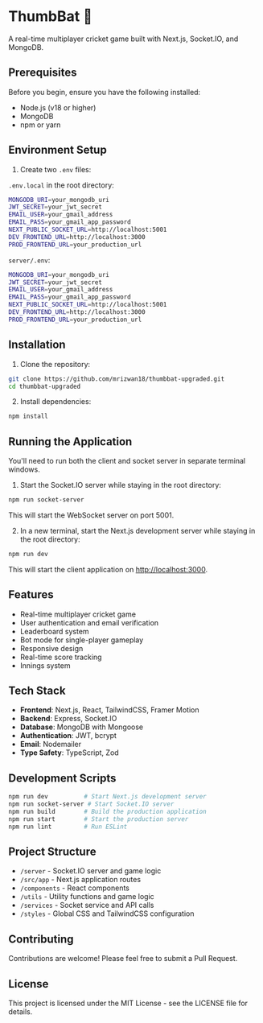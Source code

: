 # ThumbBat 🏏

A real-time multiplayer cricket game built with Next.js, Socket.IO, and MongoDB.

## Prerequisites

Before you begin, ensure you have the following installed:

- Node.js (v18 or higher)
- MongoDB
- npm or yarn

## Environment Setup

1. Create two `.env` files:

`.env.local` in the root directory:

```bash
MONGODB_URI=your_mongodb_uri
JWT_SECRET=your_jwt_secret
EMAIL_USER=your_gmail_address
EMAIL_PASS=your_gmail_app_password
NEXT_PUBLIC_SOCKET_URL=http://localhost:5001
DEV_FRONTEND_URL=http://localhost:3000
PROD_FRONTEND_URL=your_production_url
```

`server/.env`:

```bash
MONGODB_URI=your_mongodb_uri
JWT_SECRET=your_jwt_secret
EMAIL_USER=your_gmail_address
EMAIL_PASS=your_gmail_app_password
NEXT_PUBLIC_SOCKET_URL=http://localhost:5001
DEV_FRONTEND_URL=http://localhost:3000
PROD_FRONTEND_URL=your_production_url
```

## Installation

1. Clone the repository:

```bash
git clone https://github.com/mrizwan18/thumbbat-upgraded.git
cd thumbbat-upgraded
```

2. Install dependencies:

```bash
npm install
```

## Running the Application

You'll need to run both the client and socket server in separate terminal windows.

1. Start the Socket.IO server while staying in the root directory:

```bash
npm run socket-server
```

This will start the WebSocket server on port 5001.

2. In a new terminal, start the Next.js development server while staying in the root directory:

```bash
npm run dev
```

This will start the client application on [http://localhost:3000](http://localhost:3000).

## Features

- Real-time multiplayer cricket game
- User authentication and email verification
- Leaderboard system
- Bot mode for single-player gameplay
- Responsive design
- Real-time score tracking
- Innings system

## Tech Stack

- **Frontend**: Next.js, React, TailwindCSS, Framer Motion
- **Backend**: Express, Socket.IO
- **Database**: MongoDB with Mongoose
- **Authentication**: JWT, bcrypt
- **Email**: Nodemailer
- **Type Safety**: TypeScript, Zod

## Development Scripts

```bash
npm run dev          # Start Next.js development server
npm run socket-server # Start Socket.IO server
npm run build        # Build the production application
npm run start        # Start the production server
npm run lint         # Run ESLint
```

## Project Structure

- `/server` - Socket.IO server and game logic
- `/src/app` - Next.js application routes
- `/components` - React components
- `/utils` - Utility functions and game logic
- `/services` - Socket service and API calls
- `/styles` - Global CSS and TailwindCSS configuration

## Contributing

Contributions are welcome! Please feel free to submit a Pull Request.

## License

This project is licensed under the MIT License - see the LICENSE file for details.
